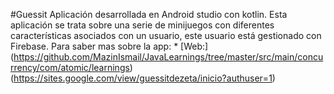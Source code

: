 #Guessit
Aplicación desarrollada en Android studio con kotlin. Esta aplicación se trata sobre una serie de minijuegos con diferentes características asociados con un usuario, este usuario está gestionado con Firebase.
Para saber mas sobre la app: * [Web:] (https://github.com/MazinIsmail/JavaLearnings/tree/master/src/main/concurrency/com/atomic/learnings)(https://sites.google.com/view/guessitdezeta/inicio?authuser=1)
